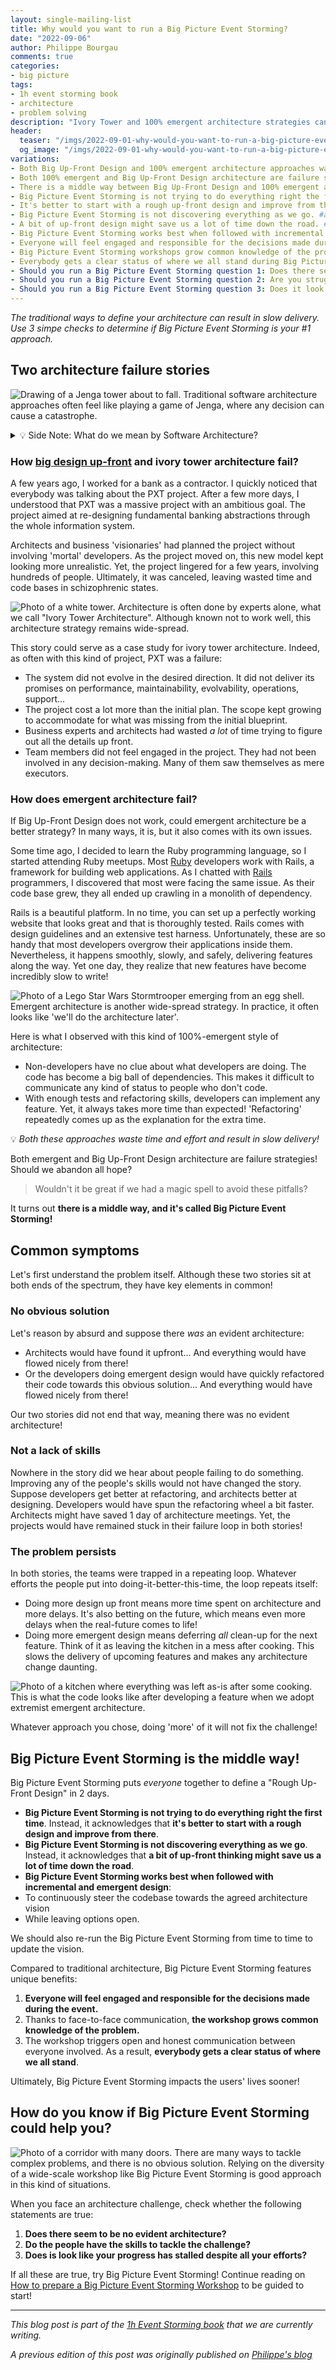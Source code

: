 ```yaml
---
layout: single-mailing-list
title: Why would you want to run a Big Picture Event Storming?
date: "2022-09-06"
author: Philippe Bourgau
comments: true
categories:
- big picture
tags:
- 1h event storming book
- architecture
- problem solving
description: "Ivory Tower and 100% emergent architecture strategies can both lead to slow delivery. Big Picture Event Storming is a middle way. If there is no evident architecture, and your people have the skills, and the problem persists despite efforts: please give Big Picture Event Storming a try!"
header:
  teaser: "/imgs/2022-09-01-why-would-you-want-to-run-a-big-picture-event-storming/jenga-tower-teaser.jpeg"
  og_image: "/imgs/2022-09-01-why-would-you-want-to-run-a-big-picture-event-storming/jenga-tower-og.jpeg"
variations:
- Both Big Up-Front Design and 100% emergent architecture approaches waste time and effort and result in slow delivery! #architecture #eventStorming #ddd #eventStormingJournal
- Both 100% emergent and Big Up-Front Design architecture are failure strategies! Should we abandon all hope? #architecture #eventStorming #ddd #eventStormingJournal
- There is a middle way between Big Up-Front Design and 100% emergent architecture, and it's called Big Picture Event Storming! #architecture #eventStorming #ddd #eventStormingJournal
- Big Picture Event Storming is not trying to do everything right the first time! #architecture #eventStorming #ddd #eventStormingJournal
- It's better to start with a rough up-front design and improve from there. #architecture #eventStorming #ddd #eventStormingJournal
- Big Picture Event Storming is not discovering everything as we go. #architecture #eventStorming #ddd #eventStormingJournal
- A bit of up-front design might save us a lot of time down the road. #architecture #eventStorming #ddd #eventStormingJournal
- Big Picture Event Storming works best when followed with incremental and emergent design. #architecture #eventStorming #ddd #eventStormingJournal
- Everyone will feel engaged and responsible for the decisions made during a Big Picture Event Storming. #architecture #eventStorming #ddd #eventStormingJournal
- Big Picture Event Storming workshops grow common knowledge of the problem. #architecture #eventStorming #ddd #eventStormingJournal
- Everybody gets a clear status of where we all stand during Big Picture Event Storming workshops. #architecture #eventStorming #ddd #eventStormingJournal
- Should you run a Big Picture Event Storming question 1: Does there seem to be no evident architecture? #architecture #eventStorming #ddd #eventStormingJournal
- Should you run a Big Picture Event Storming question 2: Are you struggling despite the good skills of the people? #architecture #eventStorming #ddd #eventStormingJournal
- Should you run a Big Picture Event Storming question 3: Does it look like your progress has stalled despite all your efforts? #architecture #eventStorming #ddd #eventStormingJournal
---
```

_The traditional ways to define your architecture can result in slow delivery. Use 3 simpe checks to determine if Big Picture Event Storming is your #1 approach._

## Two architecture failure stories

![Drawing of a Jenga tower about to fall. Traditional software architecture approaches often feel like playing a game of Jenga, where any decision can cause a catastrophe.]({{site.url}}{{site.baseurl}}/imgs/2022-09-01-why-would-you-want-to-run-a-big-picture-event-storming/jenga-tower.jpeg)


<details>
  <summary>💡 Side Note: What do we mean by Software Architecture?</summary>
    <blockquote>
      <p><strong>Software architecture</strong> refers to the fundamental structures of a software system and the discipline of creating such structures and systems. (<a href="https://en.wikipedia.org/wiki/Software_architecture">Wikipedia</a>)</p>
    </blockquote>
    <p>This includes high-level requirements workshops, user exchange discussions, and domain knowledge sharing.</p>
</details>

### How [big design up-front](https://en.wikipedia.org/wiki/Big_Design_Up_Front) and ivory tower architecture fail?

A few years ago, I worked for a bank as a contractor. I quickly noticed that everybody was talking about the PXT project. After a few more days, I understood that PXT was a massive project with an ambitious goal. The project aimed at re-designing fundamental banking abstractions through the whole information system.

Architects and business 'visionaries' had planned the project without involving 'mortal' developers. As the project moved on, this new model kept looking more unrealistic. Yet, the project lingered for a few years, involving hundreds of people. Ultimately, it was canceled, leaving wasted time and code bases in schizophrenic states.

![Photo of a white tower. Architecture is often done by experts alone, what we call "Ivory Tower Architecture". Although known not to work well, this architecture strategy remains wide-spread.]({{site.url}}{{site.baseurl}}/imgs/2022-09-01-why-would-you-want-to-run-a-big-picture-event-storming/ivory-tower.jpg)

This story could serve as a case study for ivory tower architecture. Indeed, as often with this kind of project, PXT was a failure:

*   The system did not evolve in the desired direction. It did not deliver its promises on performance, maintainability, evolvability, operations, support…
*   The project cost a lot more than the initial plan. The scope kept growing to accommodate for what was missing from the initial blueprint.
*   Business experts and architects had wasted _a lot_ of time trying to figure out all the details up front.
*   Team members did not feel engaged in the project. They had not been involved in any decision-making. Many of them saw themselves as mere executors.

### How does emergent architecture fail?

If Big Up-Front Design does not work, could emergent architecture be a better strategy? In many ways, it is, but it also comes with its own issues.

Some time ago, I decided to learn the Ruby programming language, so I started attending Ruby meetups. Most [Ruby](https://www.ruby-lang.org/) developers work with Rails, a framework for building web applications. As I chatted with [Rails](https://rubyonrails.org/) programmers, I discovered that most were facing the same issue. As their code base grew, they all ended up crawling in a monolith of dependency.

Rails is a beautiful platform. In no time, you can set up a perfectly working website that looks great and that is thoroughly tested. Rails comes with design guidelines and an extensive test harness. Unfortunately, these are so handy that most developers overgrow their applications inside them. Nevertheless, it happens smoothly, slowly, and safely, delivering features along the way. Yet one day, they realize that new features have become incredibly slow to write!

![Photo of a Lego Star Wars Stormtrooper emerging from an egg shell. Emergent architecture is another wide-spread strategy. In practice, it often looks like 'we'll do the architecture later'.]({{site.url}}{{site.baseurl}}/imgs/2022-09-01-why-would-you-want-to-run-a-big-picture-event-storming/stormtrooper-emergent-design.jpg)

Here is what I observed with this kind of 100%-emergent style of architecture:

*   Non-developers have no clue about what developers are doing. The code has become a big ball of dependencies. This makes it difficult to communicate any kind of status to people who don't code.
*   With enough tests and refactoring skills, developers can implement any feature. Yet, it always takes more time than expected! 'Refactoring' repeatedly comes up as the explanation for the extra time.

💡 _Both these approaches waste time and effort and result in slow delivery!_

Both emergent and Big Up-Front Design architecture are failure strategies! Should we abandon all hope?

> Wouldn't it be great if we had a magic spell to avoid these pitfalls?

It turns out **there is a middle way, and it's called Big Picture Event Storming!**

## Common symptoms

Let's first understand the problem itself. Although these two stories sit at both ends of the spectrum, they have key elements in common!

### No obvious solution

Let's reason by absurd and suppose there _was_ an evident architecture:

*   Architects would have found it upfront... And everything would have flowed nicely from there!
*   Or the developers doing emergent design would have quickly refactored their code towards this obvious solution... And everything would have flowed nicely from there!

Our two stories did not end that way, meaning there was no evident architecture!

### Not a lack of skills

Nowhere in the story did we hear about people failing to do something. Improving any of the people's skills would not have changed the story. Suppose developers get better at refactoring, and architects better at designing. Developers would have spun the refactoring wheel a bit faster. Architects might have saved 1 day of architecture meetings. Yet, the projects would have remained stuck in their failure loop in both stories! 

### The problem persists

In both stories, the teams were trapped in a repeating loop. Whatever efforts the people put into doing-it-better-this-time, the loop repeats itself:

*   Doing more design up front means more time spent on architecture and more delays. It's also betting on the future, which means even more delays when the real-future comes to life!
*   Doing more emergent design means deferring _all_ clean-up for the next feature. Think of it as leaving the kitchen in a mess after cooking. This slows the delivery of upcoming features and makes any architecture change daunting.

![Photo of a kitchen where everything was left as-is after some cooking. This is what the code looks like after developing a feature when we adopt extremist emergent architecture.]({{site.url}}{{site.baseurl}}/imgs/2022-09-01-why-would-you-want-to-run-a-big-picture-event-storming/the-kitchen-mess.jpg)

Whatever approach you chose, doing 'more' of it will not fix the challenge!

## Big Picture Event Storming is the middle way!

Big Picture Event Storming puts _everyone_ together to define a "Rough Up-Front Design" in 2 days.

*   **Big Picture Event Storming is not trying to do everything right the first time**. Instead, it acknowledges that **it's better to start with a rough design and improve from there**.
*   **Big Picture Event Storming is not discovering everything as we go**. Instead, it acknowledges that **a bit of up-front thinking might save us a lot of time down the road**.
*   **Big Picture Event Storming works best when followed with incremental and emergent design**:
  *   To continuously steer the codebase towards the agreed architecture vision
  *   While leaving options open.

We should also re-run the Big Picture Event Storming from time to time to update the vision.

Compared to traditional architecture, Big Picture Event Storming features unique benefits:

1.  **Everyone will feel engaged and responsible for the decisions made during the event.**
2.  Thanks to face-to-face communication, **the workshop grows common knowledge of the problem.**
3.  The workshop triggers open and honest communication between everyone involved. As a result, **everybody gets a clear status of where we all stand**.

Ultimately, Big Picture Event Storming impacts the users' lives sooner!

## How do you know if Big Picture Event Storming could help you?

![Photo of a corridor with many doors. There are many ways to tackle complex problems, and there is no obvious solution. Relying on the diversity of a wide-scale workshop like Big Picture Event Storming is good approach in this kind of situations.]({{site.url}}{{site.baseurl}}/imgs/2022-09-01-why-would-you-want-to-run-a-big-picture-event-storming/many-doors.jpg)

When you face an architecture challenge, check whether the following statements are true:

1.  **Does there seem to be no evident architecture?**
2.  **Do the people have the skills to tackle the challenge?**
3.  **Does is look like your progress has stalled despite all your efforts?**

If all these are true, try Big Picture Event Storming! Continue reading on [How to prepare a Big Picture Event Storming Workshop]({{site.url}}{{site.baseurl}}/foundations/how-to-prepare-a-ddd-big-picture-event-storming-workshop/) to be guided to start!

----

_This blog post is part of the [1h Event Storming book]({{site.url}}{{site.baseurl}}/1h-event-storming-book/) that we are currently writing._

_A previous edition of this post was originally published on [Philippe's blog](https://philippe.bourgau.net/misadventures-with-big-design-up-front/)_

